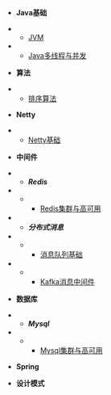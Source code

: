 * **Java基础**
* * [JVM](blog/java基础/jvm/jvm.md)
* * [Java多线程与并发](blog/java基础/java多线程java_thread_1.md)

* **算法**
* * [排序算法](blog/算法/sort.md)

* **Netty**
* * [Netty基础](blog/Netty/netty_base.md)

* **中间件**
* * ***Redis***
* * * [Redis集群与高可用](blog/中间件/redis/redis_1.md)

* * ***分布式消息***
* * * [消息队列基础](blog/中间件/mq/mq_1.md)
* * * [Kafka消息中间件](blog/中间件/kafka/kafka_1.md)

* **数据库**
* * ***Mysql***
* * * [Mysql集群与高可用](blog/数据库/mysql/mysql_1.md)

* **Spring**
 &nbsp;
* **设计模式**